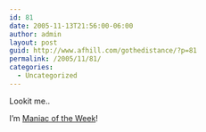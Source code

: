 ```yaml
---
id: 81
date: 2005-11-13T21:56:00-06:00
author: admin
layout: post
guid: http://www.afhill.com/gothedistance/?p=81
permalink: /2005/11/81/
categories:
  - Uncategorized
---
```

Lookit me..

I&#8217;m [Maniac of the Week](http://www.marathonmaniacs.com/MI/InterviewAndreaHill.htm)!